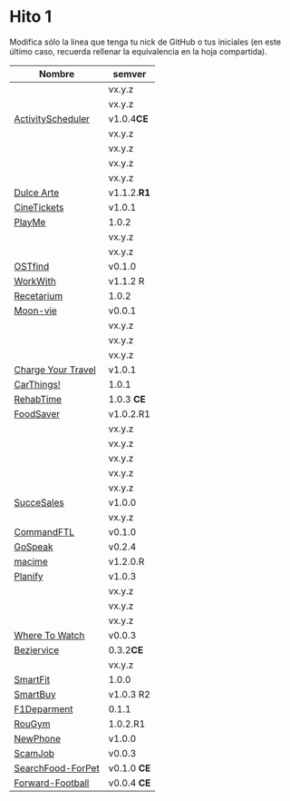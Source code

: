 # Hito 1

Modifica sólo la línea que tenga tu nick de GitHub o tus iniciales (en este
último caso, recuerda rellenar la equivalencia en la hoja compartida).

|                                                       Nombre | semver |
|--------------------------------------------------------------|--------|
|                                   <!-- Enlace de A M A M --> | vx.y.z |
|                                <!-- Enlace de @wndypaola --> | vx.y.z |
|                        [ActivityScheduler](https://github.com/khawla-k-banydomi/schedulerapiCE)  | v1.0.4**CE** |
|                                    <!-- Enlace de alejbm --> | vx.y.z |
|                                   <!-- Enlace de B A F H --> | vx.y.z |
|                            <!-- Enlace de hamadabouhcida --> | vx.y.z |
|                                   <!-- Enlace de 4yacine --> | vx.y.z |
|            [Dulce Arte](https://github.com/Kevincamp/Mi-Dulce-Arte)  | v1.1.2.**R1** |
|                               [CineTickets](https://github.com/mcarmona99/CineTickets) | v1.0.1 |
|                                 [PlayMe](https://github.com/Jumacasni/PlayMe) | 1.0.2 |
|                                <!-- Enlace de guillecchm --> | vx.y.z |
|                               <!-- Enlace de D L V H J L --> | vx.y.z |
|                               [OSTfind](https://github.com/jlgallego99/OSTfind) | v0.1.0 |
|          [WorkWith](https://github.com/migueg/CC-Proyecto-21-22) | v1.1.2 R |
|                    [Recetarium](https://github.com/jcgq/MII_CC_UGR)| 1.0.2 |
|                    [Moon-vie](https://github.com/LCinder/Moon-vie) | v0.0.1 |
|                                       <!-- Enlace de J M --> | vx.y.z |
|                                       <!-- Enlace de K Z --> | vx.y.z |
|                                 <!-- Enlace de AxelLanda --> | vx.y.z |
|                             [Charge Your Travel](https://github.com/DomingoLopez/Charge-Your-Travel) | v1.0.1 |
|                               [CarThings!](https://github.com/MenaBarrera/CC_21_22) | 1.0.1 |
| [RehabTime](https://github.com/e89835/RehabTime) | 1.0.3 **CE**   |
|               [FoodSaver](https://github.com/Mil4n0r/CC2021) | v1.0.2.R1 |
|                                     <!-- Enlace de N M D --> | vx.y.z |
|                                       <!-- Enlace de N N --> | vx.y.z |
|                                     <!-- Enlace de O T M --> | vx.y.z |
|                                     <!-- Enlace de O A A --> | vx.y.z |
|                                   <!-- Enlace de P S S L --> | vx.y.z |
|           [SucceSales](https://github.com/Samius1/SucceSaleS)| v1.0.0 |
|                                   <!-- Enlace de Anglepi --> | vx.y.z |
|          [CommandFTL](https://github.com/Anglepi/CommandFTL) | v0.1.0 |
|              [GoSpeak](https://github.com/opolovynka/GoSpeak)| v0.2.4 |
|              [macime](https://github.com/soyjorgeprg/macime) |v1.2.0.R|
|              [Planify](https://github.com/Palinkara/Planify) | v1.0.3 |
|                          <!-- Enlace de FernandoRoldan93 --> | vx.y.z |
|                                  <!-- Enlace de JruizD16 --> | vx.y.z |
|                                    <!-- Enlace de jscoba --> | vx.y.z |
| [Where To Watch](https://github.com/Josalmer/where-to-watch) | v0.0.3 |
| [Beziervice](https://github.com/ajalba/Beziervice)           | 0.3.2**CE**|
|                                     <!-- Enlace de S M C --> | vx.y.z |
| [SmartFit](https://github.com/marcos-toranzo/SmartFit)       | 1.0.0 |
|       [SmartBuy](https://github.com/saxtonv/cloud-computing) | v1.0.3 R2 |
| [F1Deparment](https://github.com/Nastard/F1Deparment) | 0.1.1 |
| [RouGym](https://github.com/carlostorralba/RouGym) | 1.0.2.R1 |
| [NewPhone](https://github.com/vtt0001/NewPhone) | v1.0.0 |
| [ScamJob](https://github.com/SrArtur/CC_21-22) | v0.0.3 |
[SearchFood-ForPet](https://github.com/ccvaillant1992/SearchFood-ForPet) | v0.1.0 **CE**|
[Forward-Football](https://github.com/vntr-CC/Forward-Football) | v0.0.4 **CE** |
